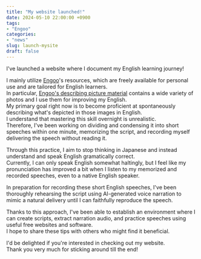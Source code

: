 ```yaml
---
title: "My website launched!"
date: 2024-05-10 22:00:00 +0900
tags:
- "Engoo"
categories:
- "news"
slug: launch-mysite
draft: false
---
```


I've launched a website where I document my English learning journey!

I mainly utilize [Engoo](https://engoo.com/app/materials/en)'s resources, which are freely available for personal use and are tailored for English learners.   
In particular, [Engoo's describing picture material](https://engoo.com/app/materials/describing-pictures/P_HriMOnEeifo0O-yMP42w) contains a wide variety of photos and I use them for improving my English.  
My primary goal right now is to become proficient at spontaneously describing what's depicted in those images in English.   
I understand that mastering this skill overnight is unrealistic.   
Therefore, I've been working on dividing and condensing it into short speeches within one minute, memorizing the script, and recording myself delivering the speech without reading it.

Through this practice, I aim to stop thinking in Japanese and instead understand and speak English gramatically correct.  
Currently, I can only speak English somewhat haltingly, but I feel like my pronunciation has improved a bit when I listen to my memorized and recorded speeches, even to a native English speaker.  

In preparation for recording these short English speeches, I've been thoroughly rehearsing the script using AI-generated voice narration to mimic a natural delivery until I can faithfully reproduce the speech.  

Thanks to this approach, I've been able to establish an environment where I can create scripts, extract narration audio, and practice speeches using useful free websites and software.   
I hope to share these tips with others who might find it beneficial.

I'd be delighted if you're interested in checking out my website.  
Thank you very much for sticking around till the end!

